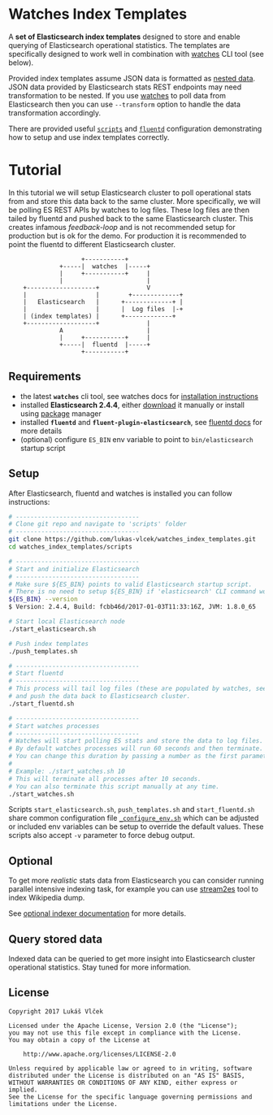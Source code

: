 # Watches Index Templates

A **set of Elasticsearch index templates** designed to store and enable querying of Elasticsearch operational statistics.
The templates are specifically designed to work well in combination with [watches](https://github.com/ViaQ/watches-cli)
CLI tool (see below).

Provided index templates assume JSON data is formatted as
[nested data](https://www.elastic.co/guide/en/elasticsearch/reference/master/nested.html).
JSON data provided by Elasticsearch stats REST endpoints may need transformation to be nested.
If you use [watches](https://github.com/ViaQ/watches-cli) to poll data from Elasticsearch then you can use
`--transform` option to handle the data transformation accordingly.

There are provided useful [`scripts`](scripts) and [`fluentd`](fluentd) configuration demonstrating how to setup
and use index templates correctly.

# Tutorial

In this tutorial we will setup Elasticsearch cluster to poll operational stats from and store this data back to the
same cluster. More specifically, we will be polling ES REST APIs by watches to log files. These log files are then
tailed by fluentd and pushed back to the same Elasticsearch cluster. This creates infamous _feedback-loop_ and is not
recommended setup for production but is ok for the demo. For production it is recommended to point the fluentd to
different Elasticsearch cluster.

````
                    +-----------+
              +-----|  watches  |-----+
              |     +-----------+     |
              |                       |
    +-------------------+             V
    |                   |        +-------------+
    |   Elasticsearch   |      +-------------+ |
    |                   |      |  Log files  |-+
    | (index templates) |      +-------------+
    +-------------------+             |
              A                       |
              |     +-----------+     |      
              +-----|  fluentd  |-----+
                    +-----------+
````

## Requirements

- the latest **`watches`** cli tool, see watches docs for [installation instructions](https://github.com/ViaQ/watches-cli#install)
- installed **Elasticsearch 2.4.4**, either [download](https://www.elastic.co/downloads/past-releases/elasticsearch-2-4-4) it manually or install using [package](https://www.elastic.co/guide/en/elasticsearch/reference/2.4/setup-repositories.html) manager 
- installed **`fluentd`** and **`fluent-plugin-elasticsearch`**, see [fluentd docs](http://docs.fluentd.org/v0.12/articles/recipe-json-to-elasticsearch) for more details
- (optional) configure `ES_BIN` env variable to point to `bin/elasticsearch` startup script 

## Setup

After Elasticsearch, fluentd and watches is installed you can follow instructions:

````bash
# ----------------------------------
# Clone git repo and navigate to 'scripts' folder
# ----------------------------------
git clone https://github.com/lukas-vlcek/watches_index_templates.git
cd watches_index_templates/scripts

# ----------------------------------
# Start and initialize Elasticsearch
# ----------------------------------
# Make sure ${ES_BIN} points to valid Elasticsearch startup script.
# There is no need to setup ${ES_BIN} if 'elasticsearch' CLI command works OOB.
${ES_BIN} --version
$ Version: 2.4.4, Build: fcbb46d/2017-01-03T11:33:16Z, JVM: 1.8.0_65

# Start local Elasticsearch node
./start_elasticsearch.sh

# Push index templates
./push_templates.sh

# ----------------------------------
# Start fluentd
# ----------------------------------
# This process will tail log files (these are populated by watches, see below)
# and push the data back to Elasticsearch cluster.
./start_fluentd.sh

# ----------------------------------
# Start watches processes
# ----------------------------------
# Watches will start polling ES stats and store the data to log files.
# By default watches processes will run 60 seconds and then terminate.
# You can change this duration by passing a number as the first parameter to this script.
#
# Example: ./start_watches.sh 10
# This will terminate all processes after 10 seconds.
# You can also terminate this script manually at any time.
./start_watches.sh
````

Scripts `start_elasticsearch.sh`, `push_templates.sh` and `start_fluentd.sh` share common configuration file
[`_configure_env.sh`](scripts/_configure_env.sh)
 which can be adjusted or included env variables can be setup to override the default values. These scripts also
 accept `-v` parameter to force debug output.

## Optional

To get more _realistic_ stats data from Elasticsearch you can consider running parallel intensive indexing task,
  for example you can use [stream2es](https://github.com/elastic/stream2es.git) tool to index Wikipedia dump.
  
See [optional indexer documentation](scripts/optional_indexer/README.md) for more details.

## Query stored data
 
Indexed data can be queried to get more insight into Elasticsearch cluster operational statistics.
Stay tuned for more information.

## License

````
Copyright 2017 Lukáš Vlček

Licensed under the Apache License, Version 2.0 (the "License");
you may not use this file except in compliance with the License.
You may obtain a copy of the License at

    http://www.apache.org/licenses/LICENSE-2.0

Unless required by applicable law or agreed to in writing, software
distributed under the License is distributed on an "AS IS" BASIS,
WITHOUT WARRANTIES OR CONDITIONS OF ANY KIND, either express or implied.
See the License for the specific language governing permissions and
limitations under the License.
````